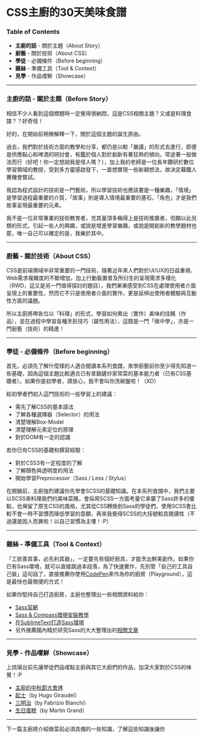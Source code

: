 # CSS主廚的30天美味食譜

### Table of Contents
- **主廚的話** \- 關於主題（About Story）
- **廚藝** \- 關於技術（About CSS）
- **學徒** \- 必備條件（Before beginning）
- **雞絲** \- 準備工具（Tool & Context）
- **見學** \- 作品嚐鮮（Showcase）

---
### 主廚的話 - 關於主題（Before Story）

相信不少人看到這個標題時一定覺得很納悶，這是CSS相關主題？又或是料理食譜？？好奇怪！

好的，在開始前稍微解釋一下，關於這個主題的誕生原由。

過去，我們對於技術方面的教學和分享，都仍是以較「嚴謹」的形式去進行，即便是供應點心和啤酒的研討會，有鑑於個人對於創新有著狂熱的傾向，常逆著一般做法而行（好吧！你一定想說我是怪人嗎？），加上我的老師是一位長年鑽研於數位學習領域的教授，受到多方靈感啟發下，一直想實現一些新穎想法，故決定藉鐵人賽機會嘗試。

我認為程式設計的技術是一門藝術，所以學習技術也應該要是一種樂趣，「情境」是學習過程最重要的介質，「故事」則是導入情境最重要的基石，「角色」才是我們故事呈現最重要的元素。

我不是一位非常專業的技術教育者，充其量頂多稱得上是技術推廣者，但願以此另類的形式，引起一些人的興趣，或說是增進學習樂趣，或說是開創新的教學題材也罷，唯一自己可以確定的是，我樂於其中。

---
### 廚藝 - 關於技術（About CSS）

CSS是前端領域中非常重要的一門技術，隨著近年來人們對於UI/UX的日益重視、Web需求複雜度的不斷增加，加上行動裝置普及所衍生的呈現需求多樣化（RWD，這又是另一門值得探討的題目），我們漸漸感受到CSS在處理使用者介面呈現上的重要性，然而它不只是使用者介面的實作，更是延伸出使用者體驗與互動性方面的議題。

所以主廚將帶各位以「料理」的形式，學習如何煮出（實作）美味的佳餚（作品），並在過程中學習各種烹飪技巧（屬性用法），這既是一門「做中學」，亦是一門廚藝（技術）的精進！

---
### 學徒 - 必備條件（Before beginning）

首先，必須先了解什麼樣的人適合閱讀本系列食譜，來學廚藝前你至少得先知道一些基礎，因為這個主題比較適合已有拿鍋鏟炒家常菜的基本能力者（已有CSS基礎者）。如果你是初學者，請放心，我不會叫你洗碗盤啦！（XD）

給初學者們初入這門技術的一些學習上的建議：
- 需先了解CSS的基本語法
- 了解各種選擇器（Selector）的用法
- 清楚理解Box-Model
- 清楚理解元素定位的原理
- 對於DOM有一定的認識

若你已有CSS的基礎和撰寫經驗：
- 對於CSS3有一定程度的了解
- 了解顏色與透明度的用法
- 開始學習Preprocessor（Sass / Less / Stylus）

在開鍋前，主廚強烈建議你先學會SCSS的基礎知識。在本系列食譜中，我們主要以SCSS來料理我們的美味菜餚，會採用SCSS一方面考量它承襲了Sass許多的優點，也保留了原生CSS的風格，尤其從CSS轉換到Sass的學徒們，使用SCSS會比較不會一時不習慣而降低學習的意願，再來我覺得SCSS的大括號較具閱讀性（不過還是因人而異啦！以自己習慣為主嘍！:P）

---
### 雞絲 - 準備工具（Tool & Context）

「工欲善其事，必先利其器」，一定要先有個好廚具，才能烹出鮮美創作。如果你已有Sass環境，就可以直接跳過本段落，為了快速實作，先別管「自己的工具自己裝」這句話了，直接推薦你使用[CodePen][linkCodepen]來作為你的廚房（Playground），這是最快也最簡便的方式！ 

如果你堅持自己打造廚房，主廚也整理出一些相關資料給你：
- [Sass官網][linkSass]
- [Sass & Compass環境安裝教學][linkSassInstall]
- [在SublimeText打造Sass環境][linkSassSublimeText]
- 另外推薦國內精於研究Sass的大大整理出的[相關文章][linkSassMaster]

---
### 見學 - 作品嚐鮮（Showcase）

上琉璃台前先讓學徒們品嚐點主廚與其它大廚們的作品，加深大家對於CSS的味覺！:P
- [主廚的中秋節大會烤][linkBBQ]
- [起士][linkCheese]（by Hugo Giraudel）
- [三明治][linkSandwich]（by Fabrizio Bianchi）
- [生日蛋糕][linkBirthdayCake]（by Martin Grand）

---
下一篇主廚將介紹做菜前必須具備的一些知識，了解這些知識後讓你

[linkCodepen]: http://codepen.io "CodePen - Frontend Playground"
[linkSass]: http://sass-lang.com "Sass"
[linkSassInstall]: http://ithelp.ithome.com.tw/question/10128634 "30天掌握Sass語法 - (8)Sass、Compass環境安裝流程教學"
[linkSassSublimeText]: http://ithelp.ithome.com.tw/question/10130799 "30天掌握Sass語法 - (13)如何使用sublime text 2 打造撰寫Sass環境"
[linkSassMaster]: http://sam0512.blogspot.tw/2013/10/sass.html "Sass教學手冊"
[linkBBQ]: http://codepen.io/aaronchuo/pen/JtHqz "BBQ by pure CSS, no image, no javascript"
[linkSandwich]: http://codepen.io/fbrz/pen/nKCsI "Semantic Sandwich"
[linkBirthdayCake]: http://codepen.io/martingrand/pen/KGatr "Birthday Cake"
[linkCheese]: http://codepen.io/HugoGiraudel/pen/Ewger "Cheese"

